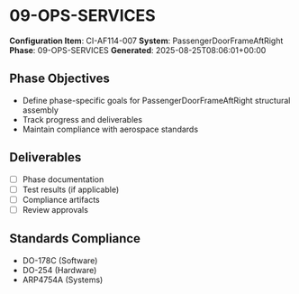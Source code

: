 # 09-OPS-SERVICES

**Configuration Item**: CI-AF114-007
**System**: PassengerDoorFrameAftRight
**Phase**: 09-OPS-SERVICES
**Generated**: 2025-08-25T08:06:01+00:00

## Phase Objectives
- Define phase-specific goals for PassengerDoorFrameAftRight structural assembly
- Track progress and deliverables
- Maintain compliance with aerospace standards

## Deliverables
- [ ] Phase documentation
- [ ] Test results (if applicable)
- [ ] Compliance artifacts
- [ ] Review approvals

## Standards Compliance
- DO-178C (Software)
- DO-254 (Hardware)
- ARP4754A (Systems)

